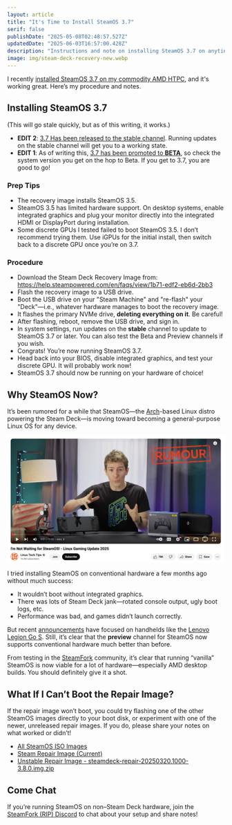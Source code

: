 ```yaml
---
layout: article
title: "It's Time to Install SteamOS 3.7"
serif: false
publishDate: "2025-05-08T02:48:57.527Z"
updatedDate: "2025-06-03T16:57:00.428Z"
description: "Instructions and note on installing SteamOS 3.7 on anyting"
image: img/steam-deck-recovery-new.webp
---
```


I recently [installed SteamOS 3.7 on my commodity AMD HTPC](../you-can-just-build-a-steam-machine/), and it's working great.
Here’s my procedure and notes.

## Installing SteamOS 3.7

(This will go stale quickly, but as of this writing, it works.)

  - **EDIT 2**: [3.7 Has been released to the stable channel](https://store.steampowered.com/news/app/1675200?emclan=103582791470414830&emgid=820329049655084700). Running updates on the stable channel will get you to a working state. 
  - **EDIT 1**: As of writing this, [3.7 has been promoted to **BETA**](https://store.steampowered.com/news/app/1675200/view/529845510803031952), so check the system version you get on the hop to Beta. If you get to 3.7, you are good to go!

### Prep Tips

- The recovery image installs SteamOS 3.5.
- SteamOS 3.5 has limited hardware support. On desktop systems, enable integrated graphics and plug your monitor directly into the integrated HDMI or DisplayPort during installation.
- Some discrete GPUs I tested failed to boot SteamOS 3.5. I don’t recommend trying them. Use iGPUs for the initial install, then switch back to a discrete GPU once you’re on 3.7.

### Procedure

- Download the Steam Deck Recovery Image from: https://help.steampowered.com/en/faqs/view/1b71-edf2-eb6d-2bb3
- Flash the recovery image to a USB drive.
- Boot the USB drive on your "Steam Machine" and "re-flash" your "Deck"—i.e., whatever hardware manages to boot the recovery image.
- It flashes the primary NVMe drive, **deleting everything on it**. Be careful!
- After flashing, reboot, remove the USB drive, and sign in.
- In system settings, run updates on the **stable** channel to update to SteamOS 3.7 or later. You can also test the Beta and Preview channels if you wish.
- Congrats! You’re now running SteamOS 3.7. 
- Head back into your BIOS, disable integrated graphics, and test your discrete GPU. It will probably work now!
- SteamOS 3.7 should now be running on your hardware of choice!

## Why SteamOS Now?

It’s been rumored for a while that SteamOS—the [Arch](https://archlinux.org)-based Linux distro powering the Steam Deck—is moving toward becoming a general-purpose Linux OS for any device.

![](./img/linus.webp)

I tried installing SteamOS on conventional hardware a few months ago without much success:

- It wouldn’t boot without integrated graphics.
- There was lots of Steam Deck jank—rotated console output, ugly boot logs, etc.
- Performance was bad, and games didn’t launch correctly.

But recent [announcements](https://www.gamingonlinux.com/2025/05/steamos-3-7-5-preview-improves-lenovo-legion-go-s-support-and-brings-more-bug-fixes/) have focused on handhelds like the [Lenovo Legion Go S](https://www.bestbuy.com/site/lenovo-legion-go-s-8-120hz-gaming-handheld-amd-ryzen-z1-extreme-steamos-32gb-with-1tb-ssd-nebula/6619188.p?skuId=6619188). Still, it’s clear that the **preview** channel for SteamOS now supports conventional hardware much better than before.

From testing in the [SteamFork](https://github.com/SteamFork) community, it’s clear that running “vanilla” SteamOS is now viable for a lot of hardware—especially AMD desktop builds.
You should definitely give it a shot.

## What If I Can’t Boot the Repair Image?

If the repair image won’t boot, you could try flashing one of the other SteamOS images directly to your boot disk, or experiment with one of the newer, unreleased repair images.
If you do, please share your notes on what worked or didn’t!

- [All SteamOS ISO Images](https://steamdeck-images.steamos.cloud/steamdeck/?C=M&O=D)
- [Steam Repair Image (Current)](https://help.steampowered.com/en/faqs/view/1b71-edf2-eb6d-2bb3)
- [Unstable Repair Image - steamdeck-repair-20250320.1000-3.8.0.img.zip](https://steamdeck-images.steamos.cloud/steamdeck/20250320.1000/?C=M&O=D)

## Come Chat

If you’re running SteamOS on non–Steam Deck hardware, join the [SteamFork (RIP) Discord](https://discord.gg/5KmBn5ttCa) to chat about your setup and share notes!
